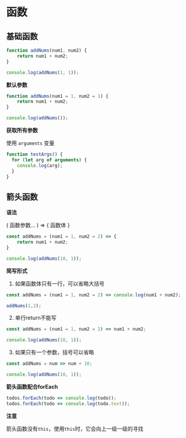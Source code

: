 # 函数


## 基础函数


```js
function addNums(num1, num2) {
    return num1 + num2;
}

console.log(addNums(1, 1));
```

**默认参数**

```js
function addNums(num1 = 1, num2 = 1) {
    return num1 + num2;
}

console.log(addNums());
```

**获取所有参数**

使用 `arguments` 变量

```js
function testArgs() {
  for (let arg of arguments) {
    console.log(arg);
  }
}
```

## 箭头函数

**语法**

( 函数参数... ) => { 函数体 }

```js
const addNums = (num1 = 1, num2 = 2) => {
    return num1 + num2;
}

console.log(addNums(10, 1));
```

**简写形式**

1. 如果函数体只有一行，可以省略大括号

```js
const addNums = (num1 = 1, num2 = 2) => console.log(num1 + num2);

addNums(1,2);
```

2. 单行return不能写

```js
const addNums = (num1 = 1, num2 = 2) => num1 + num2;

console.log(addNums(10, 1));
```

3. 如果只有一个参数，括号可以省略

```js
const addNums = num => num + 10;

console.log(addNums(10, 1));
```

**箭头函数配合forEach**

```js
todos.forEach(todo => console.log(todo));
todos.forEach(todo => console.log(todo.text));
```

**注意**

箭头函数没有`this`，使用`this`时，它会向上一级一级的寻找
